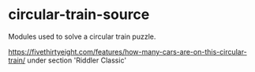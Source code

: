 # circular-train-source
Modules used to solve a circular train puzzle.

https://fivethirtyeight.com/features/how-many-cars-are-on-this-circular-train/
under section 'Riddler Classic'
